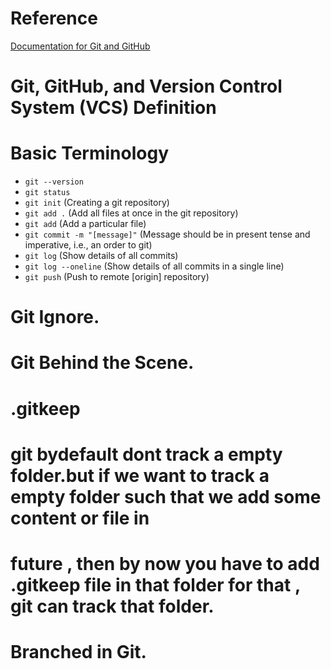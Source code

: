 # Reference

[Documentation for Git and GitHub](https://docs.chaicode.com/git-and-github/)

# Git, GitHub, and Version Control System (VCS) Definition

# Basic Terminology

- `git --version`
- `git status`
- `git init` (Creating a git repository)
- `git add .` (Add all files at once in the git repository)
- `git add` (Add a particular file)
- `git commit -m "[message]"` (Message should be in present tense and imperative, i.e., an order to git)
- `git log` (Show details of all commits)
- `git log --oneline` (Show details of all commits in a single line)
- `git push` (Push to remote [origin] repository)

# Git Ignore.


# Git Behind the Scene.

# .gitkeep
# git bydefault dont track a empty folder.but if we want to track a empty folder such that we add some content or file in
# future , then by now you have to add .gitkeep file in that folder for that , git can track that folder.


# Branched in Git.
